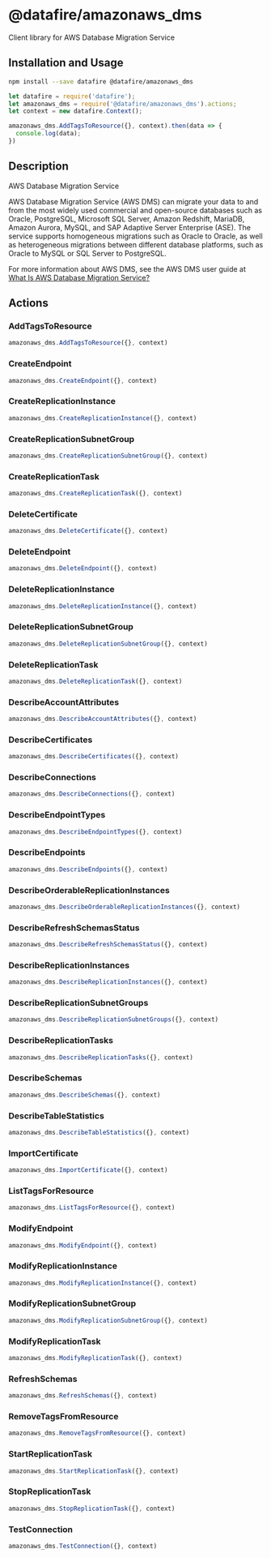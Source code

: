 # @datafire/amazonaws_dms

Client library for AWS Database Migration Service

## Installation and Usage
```bash
npm install --save datafire @datafire/amazonaws_dms
```

```js
let datafire = require('datafire');
let amazonaws_dms = require('@datafire/amazonaws_dms').actions;
let context = new datafire.Context();

amazonaws_dms.AddTagsToResource({}, context).then(data => {
  console.log(data);
})
```

## Description
<fullname>AWS Database Migration Service</fullname> <p>AWS Database Migration Service (AWS DMS) can migrate your data to and from the most widely used commercial and open-source databases such as Oracle, PostgreSQL, Microsoft SQL Server, Amazon Redshift, MariaDB, Amazon Aurora, MySQL, and SAP Adaptive Server Enterprise (ASE). The service supports homogeneous migrations such as Oracle to Oracle, as well as heterogeneous migrations between different database platforms, such as Oracle to MySQL or SQL Server to PostgreSQL.</p> <p>For more information about AWS DMS, see the AWS DMS user guide at <a href="http://docs.aws.amazon.com/dms/latest/userguide/Welcome.html"> What Is AWS Database Migration Service? </a> </p>

## Actions
### AddTagsToResource



```js
amazonaws_dms.AddTagsToResource({}, context)
```


### CreateEndpoint



```js
amazonaws_dms.CreateEndpoint({}, context)
```


### CreateReplicationInstance



```js
amazonaws_dms.CreateReplicationInstance({}, context)
```


### CreateReplicationSubnetGroup



```js
amazonaws_dms.CreateReplicationSubnetGroup({}, context)
```


### CreateReplicationTask



```js
amazonaws_dms.CreateReplicationTask({}, context)
```


### DeleteCertificate



```js
amazonaws_dms.DeleteCertificate({}, context)
```


### DeleteEndpoint



```js
amazonaws_dms.DeleteEndpoint({}, context)
```


### DeleteReplicationInstance



```js
amazonaws_dms.DeleteReplicationInstance({}, context)
```


### DeleteReplicationSubnetGroup



```js
amazonaws_dms.DeleteReplicationSubnetGroup({}, context)
```


### DeleteReplicationTask



```js
amazonaws_dms.DeleteReplicationTask({}, context)
```


### DescribeAccountAttributes



```js
amazonaws_dms.DescribeAccountAttributes({}, context)
```


### DescribeCertificates



```js
amazonaws_dms.DescribeCertificates({}, context)
```


### DescribeConnections



```js
amazonaws_dms.DescribeConnections({}, context)
```


### DescribeEndpointTypes



```js
amazonaws_dms.DescribeEndpointTypes({}, context)
```


### DescribeEndpoints



```js
amazonaws_dms.DescribeEndpoints({}, context)
```


### DescribeOrderableReplicationInstances



```js
amazonaws_dms.DescribeOrderableReplicationInstances({}, context)
```


### DescribeRefreshSchemasStatus



```js
amazonaws_dms.DescribeRefreshSchemasStatus({}, context)
```


### DescribeReplicationInstances



```js
amazonaws_dms.DescribeReplicationInstances({}, context)
```


### DescribeReplicationSubnetGroups



```js
amazonaws_dms.DescribeReplicationSubnetGroups({}, context)
```


### DescribeReplicationTasks



```js
amazonaws_dms.DescribeReplicationTasks({}, context)
```


### DescribeSchemas



```js
amazonaws_dms.DescribeSchemas({}, context)
```


### DescribeTableStatistics



```js
amazonaws_dms.DescribeTableStatistics({}, context)
```


### ImportCertificate



```js
amazonaws_dms.ImportCertificate({}, context)
```


### ListTagsForResource



```js
amazonaws_dms.ListTagsForResource({}, context)
```


### ModifyEndpoint



```js
amazonaws_dms.ModifyEndpoint({}, context)
```


### ModifyReplicationInstance



```js
amazonaws_dms.ModifyReplicationInstance({}, context)
```


### ModifyReplicationSubnetGroup



```js
amazonaws_dms.ModifyReplicationSubnetGroup({}, context)
```


### ModifyReplicationTask



```js
amazonaws_dms.ModifyReplicationTask({}, context)
```


### RefreshSchemas



```js
amazonaws_dms.RefreshSchemas({}, context)
```


### RemoveTagsFromResource



```js
amazonaws_dms.RemoveTagsFromResource({}, context)
```


### StartReplicationTask



```js
amazonaws_dms.StartReplicationTask({}, context)
```


### StopReplicationTask



```js
amazonaws_dms.StopReplicationTask({}, context)
```


### TestConnection



```js
amazonaws_dms.TestConnection({}, context)
```



